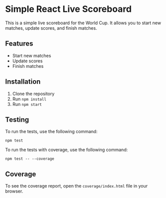 # Simple React Live Scoreboard

This is a simple live scoreboard for the World Cup. It allows you to start new matches, update scores, and finish matches.

## Features

- Start new matches
- Update scores
- Finish matches

## Installation

1. Clone the repository
2. Run `npm install`
3. Run `npm start`

## Testing

To run the tests, use the following command:

`npm test`

To run the tests with coverage, use the following command:

`npm test -- --coverage`

## Coverage

To see the coverage report, open the `coverage/index.html` file in your browser.

